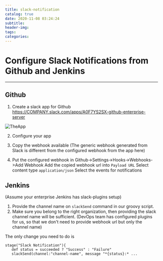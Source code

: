 ```yaml
---
title: slack-notification
catalog: true
date: 2020-11-08 03:24:24
subtitle:
header-img:
tags:
categories:
---
```

# Configure Slack Notifications from Github and Jenkins
---
## Github
1. Create a slack app for Github
https://COMPANY.slack.com/apps/A0F7YS2SX-github-enterprise-server

![TheApp](slack-enterprise.png)

2. Configure your app

3. Copy the webhook available
(The generic webhook generated from Slack is different from the configured webhook from the app here)

4. Put the configured webhook in Github->Settings->Hooks->Webhooks->Add Webhook
Add the copied webhook url into `Payload URL`
Select content type `application/json`
Select the events for notifications

## Jenkins
(Assume your enterprise Jenkins has slack-plugins setup)
1. Provide the channel name on `slackSend` command in our groovy script.
2. Make sure you belong to the right organization, then providing the slack channel name will be sufficient.
(DevOps team has configured plugins for us, so that we don't need to provide webhook url but only the channel name)

The only change you need to do is
```
stage("Slack Notification"){
   def status = succeeded ? "Success" : "Failure"
   slackSend(channel:"channel-name", message "*{status}:* ...
